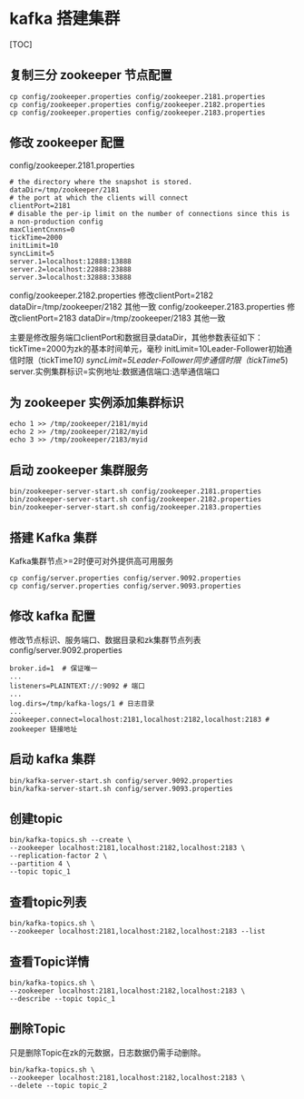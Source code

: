 # kafka 搭建集群

[TOC]

## 复制三分 zookeeper 节点配置
```shell
cp config/zookeeper.properties config/zookeeper.2181.properties
cp config/zookeeper.properties config/zookeeper.2182.properties
cp config/zookeeper.properties config/zookeeper.2183.properties
```

## 修改 zookeeper 配置
config/zookeeper.2181.properties
```shell
# the directory where the snapshot is stored.
dataDir=/tmp/zookeeper/2181
# the port at which the clients will connect
clientPort=2181
# disable the per-ip limit on the number of connections since this is a non-production config
maxClientCnxns=0
tickTime=2000
initLimit=10
syncLimit=5
server.1=localhost:12888:13888
server.2=localhost:22888:23888
server.3=localhost:32888:33888
```

config/zookeeper.2182.properties 修改clientPort=2182 dataDir=/tmp/zookeeper/2182 其他一致
config/zookeeper.2183.properties 修改clientPort=2183 dataDir=/tmp/zookeeper/2183 其他一致

主要是修改服务端口clientPort和数据目录dataDir，其他参数表征如下：
tickTime=2000为zk的基本时间单元，毫秒
initLimit=10Leader-Follower初始通信时限（tickTime*10)
syncLimit=5Leader-Follower同步通信时限（tickTime*5)
server.实例集群标识=实例地址:数据通信端口:选举通信端口

## 为 zookeeper 实例添加集群标识
```shell
echo 1 >> /tmp/zookeeper/2181/myid
echo 2 >> /tmp/zookeeper/2182/myid
echo 3 >> /tmp/zookeeper/2183/myid
```

## 启动 zookeeper 集群服务
```
bin/zookeeper-server-start.sh config/zookeeper.2181.properties
bin/zookeeper-server-start.sh config/zookeeper.2182.properties
bin/zookeeper-server-start.sh config/zookeeper.2183.properties
```

## 搭建 Kafka 集群
Kafka集群节点>=2时便可对外提供高可用服务

```shell
cp config/server.properties config/server.9092.properties
cp config/server.properties config/server.9093.properties
```

## 修改 kafka 配置
修改节点标识、服务端口、数据目录和zk集群节点列表 config/server.9092.properties
```shell
broker.id=1  # 保证唯一
...
listeners=PLAINTEXT://:9092 # 端口
...
log.dirs=/tmp/kafka-logs/1 # 日志目录
...
zookeeper.connect=localhost:2181,localhost:2182,localhost:2183 # zookeeper 链接地址
```

## 启动 kafka 集群
```shell
bin/kafka-server-start.sh config/server.9092.properties
bin/kafka-server-start.sh config/server.9093.properties
```

## 创建topic
```
bin/kafka-topics.sh --create \
--zookeeper localhost:2181,localhost:2182,localhost:2183 \
--replication-factor 2 \
--partition 4 \
--topic topic_1
```

## 查看topic列表
```shell
bin/kafka-topics.sh \
--zookeeper localhost:2181,localhost:2182,localhost:2183 --list
```

## 查看Topic详情
```shell
bin/kafka-topics.sh \
--zookeeper localhost:2181,localhost:2182,localhost:2183 \
--describe --topic topic_1
```

## 删除Topic
只是删除Topic在zk的元数据，日志数据仍需手动删除。
```shell
bin/kafka-topics.sh \
--zookeeper localhost:2181,localhost:2182,localhost:2183 \
--delete --topic topic_2
```

